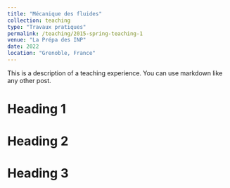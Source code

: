 ```yaml
---
title: "Mécanique des fluides"
collection: teaching
type: "Travaux pratiques"
permalink: /teaching/2015-spring-teaching-1
venue: "La Prépa des INP"
date: 2022
location: "Grenoble, France"
---
```


This is a description of a teaching experience. You can use markdown like any other post.

Heading 1
======

Heading 2
======

Heading 3
======
